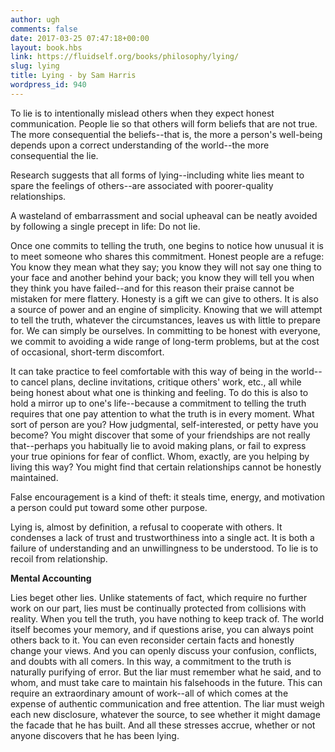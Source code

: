 ```yaml
---
author: ugh
comments: false
date: 2017-03-25 07:47:18+00:00
layout: book.hbs
link: https://fluidself.org/books/philosophy/lying/
slug: lying
title: Lying - by Sam Harris
wordpress_id: 940
---
```


To lie is to intentionally mislead others when they expect honest communication. People lie so that others will form beliefs that are not true. The more consequential the beliefs--that is, the more a person's well-being depends upon a correct understanding of the world--the more consequential the lie.

Research suggests that all forms of lying--including white lies meant to spare the feelings of others--are associated with poorer-quality relationships.

A wasteland of embarrassment and social upheaval can be neatly avoided by following a single precept in life: Do not lie.

Once one commits to telling the truth, one begins to notice how unusual it is to meet someone who shares this commitment. Honest people are a refuge: You know they mean what they say; you know they will not say one thing to your face and another behind your back; you know they will tell you when they think you have failed--and for this reason their praise cannot be mistaken for mere flattery. Honesty is a gift we can give to others. It is also a source of power and an engine of simplicity. Knowing that we will attempt to tell the truth, whatever the circumstances, leaves us with little to prepare for. We can simply be ourselves. In committing to be honest with everyone, we commit to avoiding a wide range of long-term problems, but at the cost of occasional, short-term discomfort.

It can take practice to feel comfortable with this way of being in the world--to cancel plans, decline invitations, critique others' work, etc., all while being honest about what one is thinking and feeling. To do this is also to hold a mirror up to one's life--because a commitment to telling the truth requires that one pay attention to what the truth is in every moment. What sort of person are you? How judgmental, self-interested, or petty have you become? You might discover that some of your friendships are not really that--perhaps you habitually lie to avoid making plans, or fail to express your true opinions for fear of conflict. Whom, exactly, are you helping by living this way? You might find that certain relationships cannot be honestly maintained.

False encouragement is a kind of theft: it steals time, energy, and motivation a person could put toward some other purpose.

Lying is, almost by definition, a refusal to cooperate with others. It condenses a lack of trust and trustworthiness into a single act. It is both a failure of understanding and an unwillingness to be understood. To lie is to recoil from relationship.

**Mental Accounting**

Lies beget other lies. Unlike statements of fact, which require no further work on our part, lies must be continually protected from collisions with reality. When you tell the truth, you have nothing to keep track of. The world itself becomes your memory, and if questions arise, you can always point others back to it. You can even reconsider certain facts and honestly change your views. And you can openly discuss your confusion, conflicts, and doubts with all comers. In this way, a commitment to the truth is naturally purifying of error. But the liar must remember what he said, and to whom, and must take care to maintain his falsehoods in the future. This can require an extraordinary amount of work--all of which comes at the expense of authentic communication and free attention. The liar must weigh each new disclosure, whatever the source, to see whether it might damage the facade that he has built. And all these stresses accrue, whether or not anyone discovers that he has been lying.
